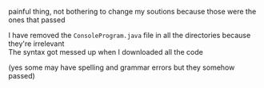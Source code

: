 painful thing, not bothering to change my soutions because those were the ones that passed

I have removed the `ConsoleProgram.java` file in all the directories because they're irrelevant   
The syntax got messed up when I downloaded all the code

(yes some may have spelling and grammar errors but they somehow passed)
